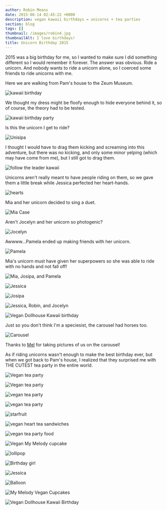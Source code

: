 ```yaml
---
author: Robin Means
date: 2015-06-14 02:45:22 +0000
description: vegan kawaii birthdays = unicorns + tea parties
section: blog
tags: []
thumbnail: /images/robin4.jpg
thumbnailAlt: I love birthdays!
title: Unicorn Birthday 2015
---
```


2015 was a big birthday for me, so I wanted to make sure I did something different so I would remember it forever. The answer was obvious. Ride a unicorn. And nobody wants to ride a unicorn alone, so I coerced some friends to ride unicorns with me.

Here we are walking from Pam's house to the Zeum Museum.

![kawaii birthday](/images/birthday2015.jpg)

We thought my dress might be floofy enough to hide everyone behind it, so of course, the theory had to be tested.

![kawaii birthday party](/images/birthday2015b.jpg)

Is this the unicorn I get to ride?

![Unisipa](/images/unisipa.jpg)

I thought I would have to drag them kicking and screaming into this adventure, but there was no kicking, and only some minor yelping (which may have come from me), but I still got to drag them.

![follow the leader kawaii](/images/birthday2015d.jpg)

Unicorns aren't really meant to have people riding on them, so we gave them a little break while Jessica perfected her heart-hands.

![hearts](/images/birthday2015h.jpg)

Mia and her unicorn decided to sing a duet.

![Mia Case](/images/birthday2015i.jpg)

Aren't Jocelyn and her unicorn so photogenic?

![Jocelyn](/images/birthday2015j.jpg)

Awwww...Pamela ended up making friends with her unicorn.

![Pamela](/images/birthday2015k.jpg)

Mia's unicorn must have given her superpowers so she was able to ride with no hands and not fall off!

![Mia, Josipa, and Pamela](/images/birthday2015l.jpg)

![Jessica](/images/birthday2015m.jpg)

![Josipa](/images/birthday2015o.jpg)

![Jessica, Robin, and Jocelyn](/images/birthday2015n.jpg)

![Vegan Dollhouse Kawaii birthday](/images/birthday2015g.jpg)

Just so you don't think I'm a speciesist, the carousel had horses too.

![Carousel](/images/birthday2015p.jpg)

Thanks to [Mel](http://accordingtomelj.com/) for taking pictures of us on the carousel!



As if riding unicorns wasn't enough to make the best birthday ever, but when we got back to Pam's house, I realized that they surprised me with THE CUTEST tea party in the entire world.

![Vegan tea party](/images/teatable.jpg)

![Vegan tea party](/images/teasnacks2.jpg)

![vegan tea party](/images/teasnacks.jpg)

![vegan tea party](/images/teapot.jpg)

![starfruit](/images/starfruit.jpg)

![vegan heart tea sandwiches](/images/heartsandwiches.jpg)

![vegan tea party food](/images/heart-snacks.jpg)

![Vegan My Melody cupcake](/images/cupcake.jpg)

![lollipop](/images/lollipop.jpg)

![Birthday girl](/images/me.jpg)

![Jessica](/images/jessica.jpg)

![Balloon](/images/birthdayballoon.jpg)

![My Melody Vegan Cupcakes](/images/my-melody-cupcakes2.png)

![Vegan Dollhouse Kawaii Birthday](/images/birthdaygirl.jpg)

